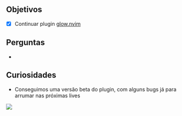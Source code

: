 ## Objetivos

- [x] Continuar plugin [glow.nvim](https://github.com/npxbr/glow.nvim)

## Perguntas

-

## Curiosidades

- Conseguimos uma versão beta do plugin, com alguns bugs já para arrumar nas próximas lives

![](https://i.postimg.cc/L5cBB0tm/Screenshot-from-2020-08-26-01-50-31.png)
